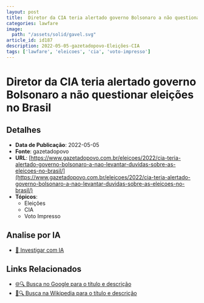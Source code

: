 ```yaml
---
layout: post
title:  Diretor da CIA teria alertado governo Bolsonaro a não questionar eleições no Brasil
categories: lawfare
image: 
  path: "/assets/solid/gavel.svg"
article_id: id187
description: 2022-05-05-gazetadopovo-Eleições-CIA
tags: ['lawfare', 'eleicoes', 'cia', 'voto-impresso']
---
```


# Diretor da CIA teria alertado governo Bolsonaro a não questionar eleições no Brasil

## Detalhes
- **Data de Publicação**: 2022-05-05
- **Fonte**: gazetadopovo
- **URL**: [https://www.gazetadopovo.com.br/eleicoes/2022/cia-teria-alertado-governo-bolsonaro-a-nao-levantar-duvidas-sobre-as-eleicoes-no-brasil/](https://www.gazetadopovo.com.br/eleicoes/2022/cia-teria-alertado-governo-bolsonaro-a-nao-levantar-duvidas-sobre-as-eleicoes-no-brasil/)
- **Tópicos**:
  - Eleições
  - CIA
  - Voto Impresso

## Analise por IA
- [🤖 Investigar com IA](https://www.perplexity.ai/search?q=%22not%C3%ADcia%20artigo%20Brasil%22%20Diretor%20da%20CIA%20teria%20alertado%20governo%20Bolsonaro%20a%20n%C3%A3o%20questionar%20elei%C3%A7%C3%B5es%20no%20Brasil%20gazetadopovo%202022-05-05)

## Links Relacionados
- [🌐🔍 Busca no Google para o título e descrição](https://www.google.com/search?q=%22not%C3%ADcia%20artigo%20Brasil%22%20Diretor%20da%20CIA%20teria%20alertado%20governo%20Bolsonaro%20a%20n%C3%A3o%20questionar%20elei%C3%A7%C3%B5es%20no%20Brasil%20gazetadopovo%202022-05-05)
- [📖🔍 Busca na Wikipedia para o título e descrição](https://pt.wikipedia.org/w/index.php?search=%22not%C3%ADcia%20artigo%20Brasil%22%20Diretor%20da%20CIA%20teria%20alertado%20governo%20Bolsonaro%20a%20n%C3%A3o%20questionar%20elei%C3%A7%C3%B5es%20no%20Brasil%20gazetadopovo%202022-05-05)

